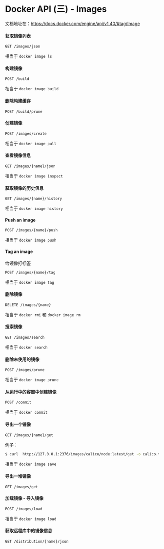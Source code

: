 # Docker API (三) - Images

文档地址在：https://docs.docker.com/engine/api/v1.40/#tag/Image

#### 获取镜像列表

```http
GET /images/json
```

相当于 `docker image ls`



#### 构建镜像

```http
POST /build
```

相当于 `docker image build`



#### 删除构建缓存

```http
POST /build/prune
```



#### 创建镜像

```http
POST /images/create
```

相当于 `docker image pull`



#### 查看镜像信息

```http
GET /images/{name}/json
```

相当于 `docker image inspect`



#### 获取镜像的历史信息

```
GET /images/{name}/history
```

相当于 `docker image history`



#### Push an image

```http
POST /images/{name}/push
```

相当于 `docker image push`



#### Tag an image

给镜像打标签

```http
POST /images/{name}/tag
```

相当于 `docker image tag`



#### 删除镜像

```http
DELETE /images/{name}
```

相当于 `docker rmi` 和 `docker image rm`



#### 搜索镜像

```http
GET /images/search
```

相当于 `docker search`



#### 删除未使用的镜像

```http
POST /images/prune
```

相当于 `docker image prune`



#### 从运行中的容器中创建镜像

```http
POST /commit
```

相当于 `docker commit`



#### 导出一个镜像

```http
GET /images/{name}/get
```

例子：

```bash
$ curl  http://127.0.0.1:2376/images/calico/node:latest/get -o calico.tar
```

相当于 `docker image save`



#### 导出一堆镜像

```http
GET /images/get
```



#### 加载镜像 - 导入镜像

```http
POST /images/load
```

相当于 `docker image load`



#### 获取远程库中的镜像信息

```http
GET /distribution/{name}/json
```











